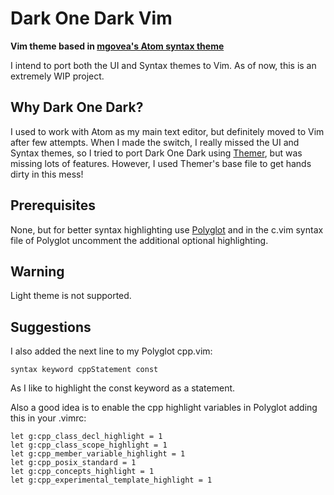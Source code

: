 # Dark One Dark Vim

**Vim theme based in [mgovea's Atom syntax theme](https://github.com/mgovea/dark-one-dark-syntax)**

I intend to port both the UI and Syntax themes to Vim.
As of now, this is an extremely WIP project.

## Why Dark One Dark?

I used to work with Atom as my main text editor, but definitely moved to Vim after few attempts.
When I made the switch, I really missed the UI and Syntax themes, so I tried to port Dark One Dark using [Themer](https://themer.dev), but was missing lots of features.
However, I used Themer's base file to get hands dirty in this mess!

## Prerequisites

None, but for better syntax highlighting use [Polyglot](https://github.com/sheerun/vim-polyglot) and in the c.vim syntax file of Polyglot uncomment the additional optional highlighting.

## Warning

Light theme is not supported.


## Suggestions

I also added the next line to my Polyglot cpp.vim:

```
syntax keyword cppStatement const

```

As I like to highlight the const keyword as a statement.

Also a good idea is to enable the cpp highlight variables in Polyglot adding this in your .vimrc:

```
let g:cpp_class_decl_highlight = 1
let g:cpp_class_scope_highlight = 1
let g:cpp_member_variable_highlight = 1
let g:cpp_posix_standard = 1
let g:cpp_concepts_highlight = 1
let g:cpp_experimental_template_highlight = 1

```

